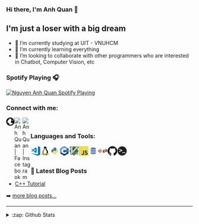 ### Hi there, I'm Anh Quan 👋

## I'm just a loser with a big dream

- 🔭 I’m currently studying at UIT - VNUHCM
- 🌱 I’m currently learning everything 
- 👯 I’m looking to collaborate with other programmers who are interested in Chatbot, Computer Vision, etc

### Spotify Playing 🎧
[<img src="https://now-playing-codestackr.vercel.app/api/spotify-playing" alt="Nguyen Anh Quan Spotify Playing" width="350" />](https://open.spotify.com/user/uiolx0ni2lz3n4mdjvpepv47s?si=yzQhdH9GS0C-zs1oNj3F9w)

### Connect with me:

[<img align="left" alt="Anh Quan" width="22px" src="https://raw.githubusercontent.com/iconic/open-iconic/master/svg/globe.svg" />][website]
[<img align="left" alt="Anh Quan | Facebook" width="22px" src="https://cdn.jsdelivr.net/npm/simple-icons@v3/icons/facebook.svg" />][facebook]
[<img align="left" alt="Anh Quan | Instagram" width="22px" src="https://cdn.jsdelivr.net/npm/simple-icons@v3/icons/instagram.svg" />][instagram]

<br />

### Languages and Tools:

<img align="left" alt="Visual Studio Code" width="26px" src="https://raw.githubusercontent.com/github/explore/80688e429a7d4ef2fca1e82350fe8e3517d3494d/topics/visual-studio-code/visual-studio-code.png" />
<img align="left" alt="Linux" width="26px" src="https://raw.githubusercontent.com/github/explore/80688e429a7d4ef2fca1e82350fe8e3517d3494d/topics/linux/linux.png" />
<img align="left" alt="Python" width="26px" src="https://raw.githubusercontent.com/github/explore/80688e429a7d4ef2fca1e82350fe8e3517d3494d/topics/python/python.png" />
<img align="left" alt="C++" width="26px" src="https://raw.githubusercontent.com/github/explore/80688e429a7d4ef2fca1e82350fe8e3517d3494d/topics/cpp/cpp.png" />
<img align="left" alt="Vim" width="26px" src="https://raw.githubusercontent.com/github/explore/80688e429a7d4ef2fca1e82350fe8e3517d3494d/topics/vim/vim.png" />
<img align="left" alt="JavaScript" width="26px" src="https://raw.githubusercontent.com/github/explore/80688e429a7d4ef2fca1e82350fe8e3517d3494d/topics/javascript/javascript.png" />
<img align="left" alt="SQL" width="26px" src="https://raw.githubusercontent.com/github/explore/80688e429a7d4ef2fca1e82350fe8e3517d3494d/topics/sql/sql.png" />
<img align="left" alt="Git" width="26px" src="https://raw.githubusercontent.com/github/explore/80688e429a7d4ef2fca1e82350fe8e3517d3494d/topics/git/git.png" />
<img align="left" alt="GitHub" width="26px" src="https://raw.githubusercontent.com/github/explore/78df643247d429f6cc873026c0622819ad797942/topics/github/github.png" />
<img align="left" alt="Terminal" width="26px" src="https://raw.githubusercontent.com/github/explore/80688e429a7d4ef2fca1e82350fe8e3517d3494d/topics/terminal/terminal.png" />
<br />
<br />


### 📕 Latest Blog Posts

<!-- BLOG-POST-LIST:START -->
- [C++ Tutorial](http://tutorials.mmlab.uit.edu.vn/index.php/2020/06/04/bai-1-gioi-thieu-tong-quan-ve-c/)
<!-- BLOG-POST-LIST:END -->

➡️ [more blog posts...](http://tutorials.mmlab.uit.edu.vn)

---
</details>

<details>
  <summary>:zap: Github Stats</summary>

  <img align="left" alt="codeSTACKr's Github Stats" src="https://github-readme-stats.codestackr.vercel.app/api?username=anhquan075&show_icons=true&hide_border=true" />

</details>

[website]: https://anhquan075.github.io
[facebook]: https://www.facebook.com/anhquandz0soai
[instagram]: https://instagram.com/aquan1sme
